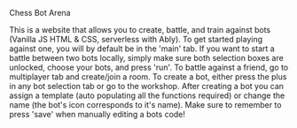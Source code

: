 Chess Bot Arena

This is a website that allows you to create, battle, and train against bots (Vanilla JS HTML & CSS, serverless with Ably). To get started playing against one, you will by default be in the 'main' tab. If you want to start a battle between two bots locally, simply make sure both selection boxes are unlocked, choose your bots, and press 'run'. To battle against a friend, go to multiplayer tab and create/join a room. To create a bot, either press the plus in any bot selection tab or go to the workshop. After creating a bot you can assign a template (auto populating all the functions required) or change the name (the bot's icon corresponds to it's name). Make sure to remember to press 'save' when manually editing a bots code!

